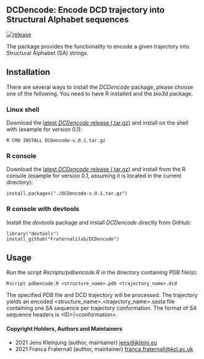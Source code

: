 ## DCDencode: Encode DCD trajectory into Structural Alphabet sequences
[![release](https://img.shields.io/badge/release-v0.1-green?logo=github)](https://github.com/Fraternalilab/DCDencode)

The package provides the functionality to encode a given trajectory
into Structural Alphabet (SA) strings.


## Installation
There are several ways to install the *DCDencode* package, please choose one of the following.
You need to have R installed and the *bio3d* package.

### Linux shell
Download the [latest *DCDencode* release (.tar.gz)](https://github.com/Fraternalilab/DCDencode/releases/latest)
and install on the shell with (example for version 0.1):
```{sh}
R CMD INSTALL DCDencode-v.0.1.tar.gz
```

### R console
Download the [latest *DCDencode* release (.tar.gz)](https://github.com/Fraternalilab/DCDencode/releases/latest) and
install from the R console (example for version 0.1, assuming it is located in the current directory):
```{r}
install.packages("./DCDencode-v.0.1.tar.gz")
```

### R console with devtools
Install the *devtools* package and install *DCDencode* directly from GitHub:
```{r}
library("devtools")
install_github("Fraternalilab/DCDencode")
```


## Usage
Run the script *Rscripts/pdbencode.R* in the directory containing PDB file(s):
```{sh}
Rscript pdbencode.R <structure_name>.pdb <trajectory_name>.dcd
```
The specified PDB file and DCD trajectory will be processed.
The trajectory yields an encoded <structure\_name>.<trajectory\_name>.sasta file
containing one SA sequence per trajectory conformation.
The format of SA sequence headers is \<ID\>|\<conformation\>.

#### Copyright Holders, Authors and Maintainers 
- 2021 Jens Kleinjung (author, maintainer) jens@jkleinj.eu
- 2021 Franca Fraternali (author, maintainer) franca.fraternali@kcl.ac.uk


